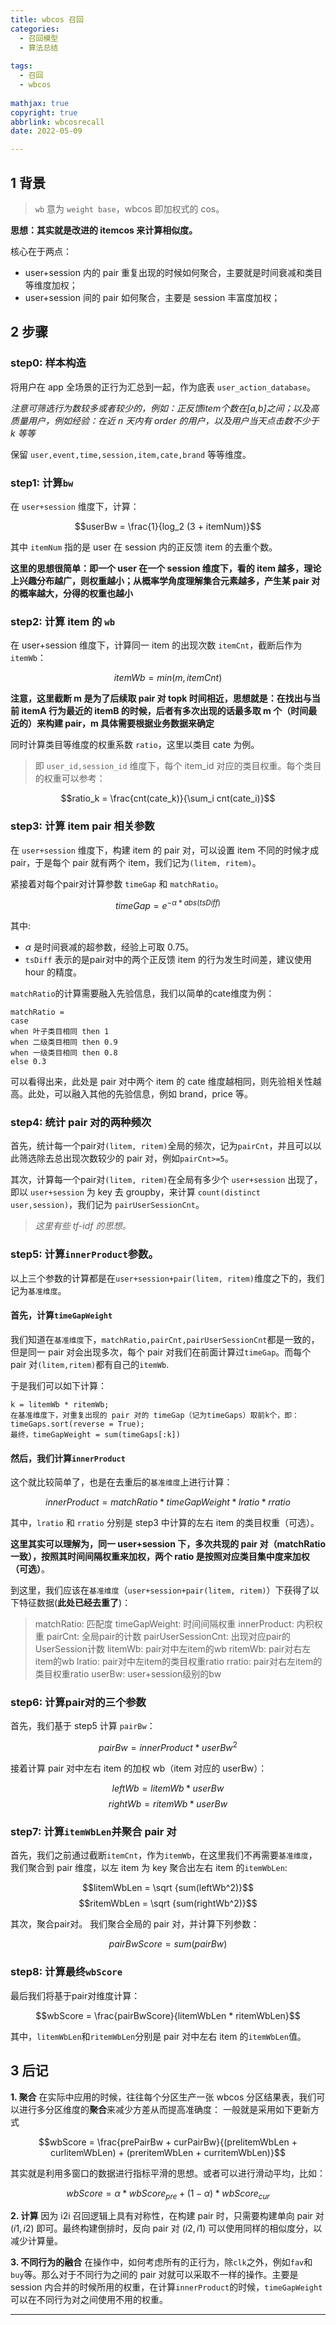 ```yaml
---
title: wbcos 召回
categories:
  - 召回模型
  - 算法总结
  
tags:
  - 召回
  - wbcos
  
mathjax: true
copyright: true
abbrlink: wbcosrecall
date: 2022-05-09

---
```


## 1 背景
>`wb` 意为 `weight base`，wbcos 即加权式的 cos。

**思想：其实就是改进的 itemcos 来计算相似度。**

核心在于两点：
* user+session 内的 pair 重复出现的时候如何聚合，主要就是时间衰减和类目等维度加权；
* user+session 间的 pair 如何聚合，主要是 session 丰富度加权；

<!--more-->

## 2 步骤
### step0: 样本构造
将用户在 app 全场景的正行为汇总到一起，作为底表 `user_action_database`。

*注意可筛选行为数较多或者较少的，例如：正反馈item个数在[a,b]之间；以及高质量用户，例如经验：在近 n 天内有 order 的用户，以及用户当天点击数不少于 k 等等*

保留 `user,event,time,session,item,cate,brand` 等等维度。

### step1: 计算`bw`
在 `user+session` 维度下，计算：

$$userBw = \frac{1}{log_2 (3 + itemNum)}$$

其中 `itemNum` 指的是 user 在 session 内的正反馈 item 的去重个数。

**这里的思想很简单：即一个 user 在一个 session 维度下，看的 item 越多，理论上兴趣分布越广，则权重越小；从概率学角度理解集合元素越多，产生某 pair 对的概率越大，分得的权重也越小**

### step2: 计算 item 的 `wb`
在 user+session 维度下，计算同一 item 的出现次数 `itemCnt`，截断后作为 `itemWb`：

$$itemWb = min(m, itemCnt)$$

**注意，这里截断 m 是为了后续取 pair 对 topk 时间相近，思想就是：在找出与当前 itemA 行为最近的 itemB 的时候，后者有多次出现的话最多取 m 个（时间最近的）来构建 pair，m 具体需要根据业务数据来确定**

同时计算类目等维度的权重系数 `ratio`，这里以类目 cate 为例。

>即 `user_id,session_id` 维度下，每个 item_id 对应的类目权重。每个类目的权重可以参考：

$$ratio_k = \frac{cnt(cate_k)}{\sum_i cnt(cate_i)}$$

### step3: 计算 item pair 相关参数
在 `user+session` 维度下，构建 item 的 pair 对，可以设置 item 不同的时候才成 pair，于是每个 pair 就有两个 item，我们记为`(litem, ritem)`。

紧接着对每个pair对计算参数 `timeGap` 和 `matchRatio`。

$$timeGap = e^{- \alpha * abs(tsDiff)}$$

其中:
* $\alpha$ 是时间衰减的超参数，经验上可取 0.75。
* `tsDiff` 表示的是pair对中的两个正反馈 item 的行为发生时间差，建议使用 hour 的精度。

`matchRatio`的计算需要融入先验信息，我们以简单的cate维度为例：
```
matchRatio = 
case 
when 叶子类目相同 then 1
when 二级类目相同 then 0.9
when 一级类目相同 then 0.8
else 0.3
```
可以看得出来，此处是 pair 对中两个 item 的 cate 维度越相同，则先验相关性越高。此处，可以融入其他的先验信息，例如 brand，price 等。

### step4: 统计 pair 对的两种频次
首先，统计每一个pair对`(litem, ritem)`全局的频次，记为`pairCnt`，并且可以以此筛选除去总出现次数较少的 pair 对，例如`pairCnt>=5`。

其次，计算每一个pair对`(litem, ritem)`在全局有多少个 `user+session` 出现了，即以 `user+session` 为 key 去 groupby，来计算 `count(distinct user,session)`，我们记为 `pairUserSessionCnt`。

>*这里有些 tf-idf 的思想。*

### step5: 计算`innerProduct`参数。

以上三个参数的计算都是在`user+session+pair(litem, ritem)`维度之下的，我们记为`基准维度`。

#### 首先，计算`timeGapWeight`

我们知道在`基准维度`下，`matchRatio,pairCnt,pairUserSessionCnt`都是一致的，但是同一 pair 对会出现多次，每个 pair 对我们在前面计算过`timeGap`。而每个 pair 对`(litem,ritem)`都有自己的`itemWb`.

于是我们可以如下计算：
```
k = litemWb * ritemWb;
在基准维度下，对重复出现的 pair 对的 timeGap（记为timeGaps）取前k个，即：
timeGaps.sort(reverse = True);
最终，timeGapWeight = sum(timeGaps[:k])
```

#### 然后，我们计算`innerProduct`

这个就比较简单了，也是在去重后的`基准维度`上进行计算：

$$innerProduct = matchRatio * timeGapWeight * lratio * rratio $$

其中，`lratio` 和 `rratio` 分别是 step3 中计算的左右 item 的类目权重（可选）。

**这里其实可以理解为，同一 user+session 下，多次共现的 pair 对（matchRatio一致），按照其时间间隔权重来加权，两个 ratio 是按照对应类目集中度来加权（可选）**。

到这里，我们应该在`基准维度`（`user+session+pair(litem, ritem)`）下获得了以下特征数据(**此处已经去重了**)：

>matchRatio: 匹配度
timeGapWeight: 时间间隔权重
innerProduct: 内积权重
pairCnt: 全局pair的计数
pairUserSessionCnt: 出现对应pair的UserSession计数
litemWb: pair对中左item的wb
ritemWb: pair对右左item的wb
lratio: pair对中左item的类目权重ratio
rratio: pair对右左item的类目权重ratio
userBw: user+session级别的bw

### step6: 计算pair对的三个参数
首先，我们基于 step5 计算 `pairBw`：

$$pairBw = innerProduct * userBw^2$$

接着计算 pair 对中左右 item 的加权 wb（item 对应的 userBw）：

$$leftWb = litemWb * userBw$$
$$rightWb = ritemWb * userBw$$

### step7: 计算`itemWbLen`并聚合 pair 对
首先，我们之前通过截断`itemCnt`，作为`itemWb`，在这里我们不再需要`基准维度`，我们聚合到 pair 维度，以左 item 为 key 聚合出左右 item 的`itemWbLen`:

$$litemWbLen = \sqrt {sum(leftWb^2)}$$
$$ritemWbLen = \sqrt {sum(rightWb^2)}$$

其次，聚合pair对。
我们聚合全局的 pair 对，并计算下列参数：

$$pairBwScore = sum(pairBw)$$

### step8: 计算最终`wbScore`
最后我们将基于pair对维度计算：

$$wbScore = \frac{pairBwScore}{litemWbLen * ritemWbLen}$$

其中，`litemWbLen`和`ritemWbLen`分别是 pair 对中左右 item 的`itemWbLen`值。


## 3 后记
**1. 聚合**
在实际中应用的时候，往往每个分区生产一张 wbcos 分区结果表，我们可以进行多分区维度的**聚合**来减少方差从而提高准确度：
一般就是采用如下更新方式

$$wbScore = \frac{prePairBw + curPairBw}{(prelitemWbLen + curlitemWbLen) + (preritemWbLen + curritemWbLen)}$$

其实就是利用多窗口的数据进行指标平滑的思想。或者可以进行滑动平均，比如：

$$wbScore = \alpha * wbScore_{pre} + (1 - \alpha) * wbScore_{cur}$$

**2. 计算**
因为 i2i 召回逻辑上具有对称性，在构建 pair 时，只需要构建单向 pair 对 $(i1, i2)$ 即可。最终构建倒排时，反向 pair 对 $(i2, i1)$ 可以使用同样的相似度分，以减少计算量。

**3. 不同行为的融合**
在操作中，如何考虑所有的正行为，除`clk`之外，例如`fav`和`buy`等。那么对于不同行为之间的 pair 对就可以采取不一样的操作。主要是 session 内合并的时候所用的权重，在计算`innerProduct`的时候，`timeGapWeight`可以在不同行为对之间使用不用的权重。

---